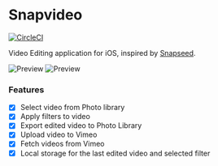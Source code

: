 # Snapvideo

[![CircleCI](https://circleci.com/gh/Ariya-Behjat/Snapvideo.svg?style=svg)](https://circleci.com/gh/Ariya-Behjat/Snapvideo)

Video Editing application for iOS, inspired by [Snapseed](https://apps.apple.com/gb/app/snapseed/id439438619).

![Preview](https://i.imgur.com/mMbPeZC.gif)
![Preview](https://i.imgur.com/j8xEtw2.gif)

### Features

- [x] Select video from Photo library
- [x] Apply filters to video
- [x] Export edited video to Photo Library
- [x] Upload video to Vimeo
- [x] Fetch videos from Vimeo
- [x] Local storage for the last edited video and selected filter
